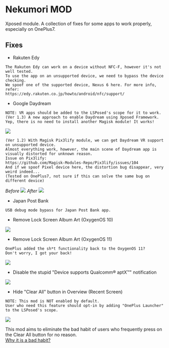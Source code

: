 # Nekumori MOD
Xposed module. A collection of fixes for some apps to work properly, especially on OnePlus7.

## Fixes
- Rakuten Edy
```
The Rakuten Edy can work on a device without NFC-F, however it's not well tested. 
To use the app on an unsupported device, we need to bypass the device checking.
We spoof one of the supported device, Nexus 6 here. For more info, refer:
https://edy.rakuten.co.jp/howto/android/nfc/support/
```

- Google Daydream
``` 
NOTE: VR apps should be added to the LSPosed's scope for it to work.
(Ver 1.3) A new approach to enable Daydream using Xposed Framework.
Yep, there is no need to install another Magisk module! It works!
```
![](images/daydream_vr.jpg)
```
(Ver 1.2) With Magisk Pix3lify module, we can get Daydream VR support on unsupported device.
Almost everything work, however, the main scene of Daydream app is visually distorted for unknown reason.
Issue on Pix3lify:
https://github.com/Magisk-Modules-Repo/Pix3lify/issues/104
And if we spoof Pixel device here, the distortion bug disappear, very weird indeed...
(Tested on OnePlus7, not sure if this can solve the same bug on different device)
```
_Before_
![](images/daydream.jpg)
_After_
![](images/daydream_fixed.jpg)

- Japan Post Bank
```
USB debug mode bypass for Japan Post Bank app.
```

- Remove Lock Screen Album Art (OxygenOS 10)

![](images/album_art_removed_a10.jpg)
- Remove Lock Screen Album Art (OxygenOS 11)
```
OnePlus added the sh*t functionality back to the OxygenOS 11?
Don't worry, I got your back!
```
![](images/album_art_removed_a11.jpg)

- Disable the stupid "Device supports Qualcomm® aptX™" notification

![](images/aptx_notification.jpg)

- Hide "Clear All" button in Overview (Recent Screen)
```
NOTE: This mod is NOT enabled by default.
User who need this feature should opt-in by adding "OnePlus Launcher" to the LSPosed's scope.
```
![](images/disable_overview_clear_all.jpg)

This mod aims to eliminate the bad habit of users who frequently press on the Clear All button for no reason.  
[Why it is a bad habit?](https://www.reddit.com/r/Android/comments/2gif4g/greenify_developer_says_constantly_swiping_away/) 